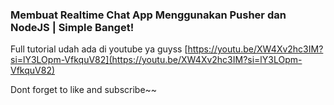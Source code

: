### Membuat Realtime Chat App Menggunakan Pusher dan NodeJS | Simple Banget!

Full tutorial udah ada di youtube ya guyss
[https://youtu.be/XW4Xv2hc3IM?si=lY3LOpm-VfkquV82](https://youtu.be/XW4Xv2hc3IM?si=lY3LOpm-VfkquV82)

Dont forget to like and subscribe~~